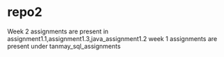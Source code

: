 # repo2
Week 2 assignments are present in assignment1.1,assignment1.3,java_assignment1.2
week 1 assignments are present under tanmay_sql_assignments
